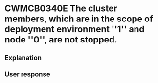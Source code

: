 # CWMCB0340E The cluster members, which are in the scope of deployment environment ''1'' and node ''0'', are not stopped.

## Explanation

## User response